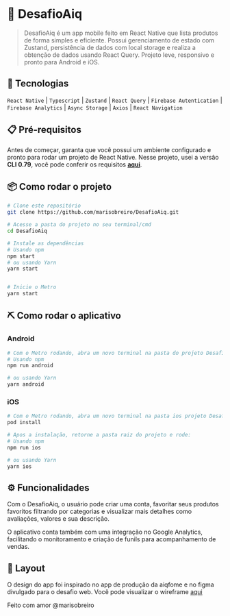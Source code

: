 # 📱 DesafioAiq

> DesafioAiq é um app mobile feito em React Native que lista produtos de forma simples e eficiente. Possui gerenciamento de estado com Zustand, persistência de dados com local storage e realiza a obtenção de dados usando React Query. Projeto leve, responsivo e pronto para Android e iOS.

## 🚀 Tecnologias

`React Native` | `Typescript` | `Zustand` | `React Query` | `Firebase Autentication` | `Firebase Analytics` | `Async Storage` | `Axios` | `React Navigation`

## 📋 Pré-requisitos

Antes de começar, garanta que você possui um ambiente configurado e pronto para rodar um projeto de React Native.
Nesse projeto, usei a versâo **CLI 0.79**, você pode conferir os requisitos [**aqui**](https://reactnative.dev/docs/set-up-your-environment).

## 📦 Como rodar o projeto

```sh
# Clone este repositório
git clone https://github.com/marisobreiro/DesafioAiq.git

# Acesse a pasta do projeto no seu terminal/cmd
cd DesafioAiq

# Instale as dependências
# Usando npm
npm start
# ou usando Yarn
yarn start


# Inicie o Metro
yarn start
```

## ⛏️ Como rodar o aplicativo

### Android

```sh
# Com o Metro rodando, abra um novo terminal na pasta do projeto DesafioAiq e rode:
# Usando npm
npm run android

# ou usando Yarn
yarn android
```

### iOS

```sh
# Com o Metro rodando, abra um novo terminal na pasta ios projeto DesafioAiq rode:
pod install

# Apos a instalação, retorne a pasta raiz do projeto e rode:
# Usando npm
npm run ios

# ou usando Yarn
yarn ios
```

## ⚙️ Funcionalidades

Com o DesafioAiq, o usuário pode criar uma conta, favoritar seus produtos favoritos filtrando por categorias e visualizar mais detalhes como avaliações, valores e sua descrição.

O aplicativo conta também com uma integração no Google Analytics, facilitando o monitoramento e criação de funils para acompanhamento de vendas.

## 🎨 Layout

O design do app foi inspirado no app de produção da aiqfome e no figma divulgado para o desafio web.
Você pode visualizar o wireframe [aqui](https://www.figma.com/design/wrlMJ5EUsSOXhSW2OVJnlF/DesafioAiq?node-id=0-1&m=dev&t=Hz6GsJAIZ6CJh5HP-1)

Feito com amor @marisobreiro
